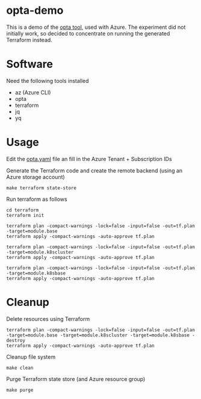 # opta-demo

This is a demo of the [opta tool](https://www.opta.dev/), used with Azure.
The experiment did not initially work, so decided to concentrate on running the generated Terraform instead.

# Software

Need the following tools installed

* az (Azure CLI)
* opta
* terraform
* jq
* yq

# Usage

Edit the [opta.yaml](opta.yaml#L7-L8) file an fill in the Azure Tenant + Subscription IDs

Generate the Terraform code and create the remote backend (using an Azure storage account)

    make terraform state-store
    
Run terraform as follows

    cd terraform
    terraform init
    
    terraform plan -compact-warnings -lock=false -input=false -out=tf.plan -target=module.base
    terraform apply -compact-warnings -auto-approve tf.plan
    
    terraform plan -compact-warnings -lock=false -input=false -out=tf.plan -target=module.k8scluster
    terraform apply -compact-warnings -auto-approve tf.plan
    
    terraform plan -compact-warnings -lock=false -input=false -out=tf.plan -target=module.k8sbase
    terraform apply -compact-warnings -auto-approve tf.plan
    
# Cleanup

Delete resources using Terraform

    terraform plan -compact-warnings -lock=false -input=false -out=tf.plan -target=module.base -target=module.k8scluster -target=module.k8sbase -destroy
    terraform apply -compact-warnings -auto-approve tf.plan
    
Cleanup file system

    make clean
    
Purge Terraform state store (and Azure resource group)

    make purge
